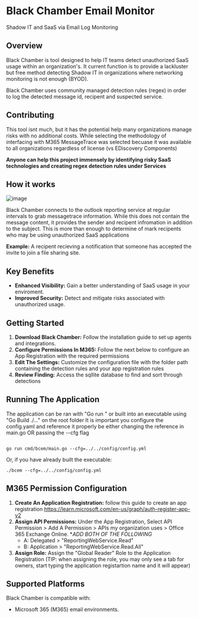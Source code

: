# Black Chamber Email Monitor
Shadow IT and SaaS via Email Log Monitoring

## Overview
Black Chamber is tool designed to help IT teams detect unauthorized SaaS usage within an organization's. It current function is to provide a lackluster but free method detecting Shadow IT in organizations where networking monitoring is not enough (BYOD). 

Black Chamber uses community managed detection rules (regex) in order to log the detected message id, recipent and suspected service.

## Contributing 
This tool isnt much, but it has the potential help many organizations manage risks with no additional costs. While selecting the methodology of interfacing with M365 MessageTrace was selected becuase it was available to all organizations regardless of license (vs EDiscovery Components)

**Anyone can help this project immensely by identifying risky SaaS technologies and creating regex detection rules under Services**

## How it works

![image](https://github.com/user-attachments/assets/ca870cad-13b7-4aca-8f03-cd53ce226a62)

Black Chamber connects to the outlook reporting service at regular intervals to grab messagetrace information. While this does not contain the message content, it provides the sender and recipent infromation in addition to the subject. This is more than enough to determine of mark recipents who may be using unauthorized SaaS applications

**Example:** A recipent recieving a notification that someone has accepted the invite to join a file sharing site.


## Key Benefits

- **Enhanced Visibility:** Gain a better understanding of SaaS usage in your enviroment.
- **Improved Security:** Detect and mitigate risks associated with unauthorized usage.

## Getting Started

1. **Download Black Chamber:** Follow the installation guide to set up agents and integrations.
2. **Configure Permissions In M365:** Follow the next below to configure an App Registration with the required permissions
3. **Edit The Settings:** Customize the configuration file with the folder path containing the detection rules and your app registration rules
4. **Review Finding:** Access the sqllite database to find and sort through detections

## Running The Application
The application can be ran with "Go run " or built into an executable using "Go Build ./..." on the root folder
It is important you configure the config.yaml and reference it properly be either changing the reference in main.go OR passing the --cfg flag

```

go run cmd/bcem/main.go --cfg=../../config/config.yml

```
Or, if you have already built the executable:
```
./bcem --cfg=../../config/config.yml
```




## M365 Permission Configuration
1. **Create An Application Registration:** follow this guide to create an app registration https://learn.microsoft.com/en-us/graph/auth-register-app-v2
2. **Assign API Permissions:** Under the App Registration, Select API Permission > Add A Permission > APIs my organization uses > Office 365 Exchange Online. **ADD BOTH OF THE FOLLOWING*
   - A: Delegated > "ReportingWebService.Read"
   - B: Application > "ReportingWebService.Read.All"
5. **Assign Role:** Assign the "Global Reader" Role to the Application Registration (TIP: when assigning the role, you may only see a tab for owners, start typing the application registartion name and it will appear)


## Supported Platforms
Black Chamber is compatible with:
- Microsoft 365 (M365) email environments.





